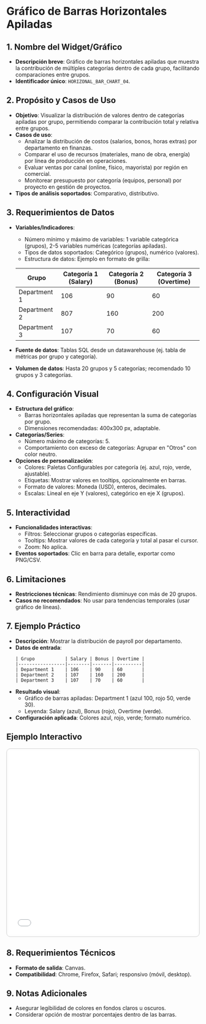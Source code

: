 # Gráfico de Barras Horizontales Apiladas

## 1. Nombre del Widget/Gráfico
- **Descripción breve**: Gráfico de barras horizontales apiladas que muestra la contribución de múltiples categorías dentro de cada grupo, facilitando comparaciones entre grupos.
- **Identificador único**: `HORIZONAL_BAR_CHART_04`.

## 2. Propósito y Casos de Uso
- **Objetivo**: Visualizar la distribución de valores dentro de categorías apiladas por grupo, permitiendo comparar la contribución total y relativa entre grupos.
- **Casos de uso**: 
    - Analizar la distribución de costos (salarios, bonos, horas extras) por departamento en finanzas.
    - Comparar el uso de recursos (materiales, mano de obra, energía) por línea de producción en operaciones.
    - Evaluar ventas por canal (online, físico, mayorista) por región en comercial.
    - Monitorear presupuesto por categoría (equipos, personal) por proyecto en gestión de proyectos.
- **Tipos de análisis soportados**: Comparativo, distributivo.

## 3. Requerimientos de Datos
- **Variables/Indicadores**:
    - Número mínimo y máximo de variables: 1 variable categórica (grupos), 2-5 variables numéricas (categorías apiladas).
    - Tipos de datos soportados: Categórico (grupos), numérico (valores).
    - Estructura de datos: Ejemplo en formato de grilla:

    | Grupo           | Categoría 1 (Salary) | Categoría 2 (Bonus) | Categoría 3 (Overtime) |
    |-----------------|----------------------|---------------------|------------------------|
    | Department 1    | 106                  | 90                  | 60                     |
    | Department 2    | 807                  | 160                 | 200                    |
    | Department 3    | 107                  | 70                  | 60                     |

- **Fuente de datos**: Tablas SQL desde un datawarehouse (ej. tabla de métricas por grupo y categoría).
- **Volumen de datos**: Hasta 20 grupos y 5 categorías; recomendado 10 grupos y 3 categorías.

## 4. Configuración Visual
- **Estructura del gráfico**:
  - Barras horizontales apiladas que representan la suma de categorías por grupo.
  - Dimensiones recomendadas: 400x300 px, adaptable.
- **Categorías/Series**:
  - Número máximo de categorías: 5.
  - Comportamiento con exceso de categorías: Agrupar en "Otros" con color neutro.
- **Opciones de personalización**:
  - Colores: Paletas Configurables por categoría (ej. azul, rojo, verde, ajustable).
  - Etiquetas: Mostrar valores en tooltips, opcionalmente en barras.
  - Formato de valores: Moneda (USD), enteros, decimales.
  - Escalas: Lineal en eje Y (valores), categórico en eje X (grupos).

## 5. Interactividad
- **Funcionalidades interactivas**:
  - Filtros: Seleccionar grupos o categorías específicas.
  - Tooltips: Mostrar valores de cada categoría y total al pasar el cursor.
  - Zoom: No aplica.
- **Eventos soportados**: Clic en barra para detalle, exportar como PNG/CSV.

## 6. Limitaciones
- **Restricciones técnicas**: Rendimiento disminuye con más de 20 grupos.
- **Casos no recomendados**: No usar para tendencias temporales (usar gráfico de líneas).

## 7. Ejemplo Práctico
- **Descripción**: Mostrar la distribución de payroll por departamento.
- **Datos de entrada**:
  ```
  | Grupo           | Salary | Bonus | Overtime |
  |-----------------|--------|-------|----------|
  | Department 1    | 106    | 90    | 60       |
  | Department 2    | 107    | 160   | 200      |
  | Department 3    | 107    | 70    | 60       |
  ```
- **Resultado visual**: 
  - Gráfico de barras apiladas: Department 1 (azul 100, rojo 50, verde 30).
  - Leyenda: Salary (azul), Bonus (rojo), Overtime (verde).
- **Configuración aplicada**: Colores azul, rojo, verde; formato numérico.

## Ejemplo Interactivo

<div class="widget-interactive-container" style="border: 1px solid #ccc; padding: 5px; border-radius: 10px; margin-bottom: 20px; min-height: 480px; position: relative;">
  <iframe src="../../../assets/widgets_html/comparacion/horizontal_bar_chart_04_interactive.html" 
          style="width: 100%; height: 480px; border: none; overflow: auto;"
          loading="lazy"
          title="Ejemplo Interactivo de Gráfico de barras horizontal 4">
  </iframe>
</div>

<style>
/* Opcional: Para asegurar que el iframe se ajuste bien si el contenido es más alto */
.widget-interactive-container iframe {
    min-height: 480px; /* Ajusta según la altura típica de tus widgets */
}
</style>

## 8. Requerimientos Técnicos
- **Formato de salida**: Canvas.
- **Compatibilidad**: Chrome, Firefox, Safari; responsivo (móvil, desktop).

## 9. Notas Adicionales
- Asegurar legibilidad de colores en fondos claros u oscuros.
- Considerar opción de mostrar porcentajes dentro de las barras.
